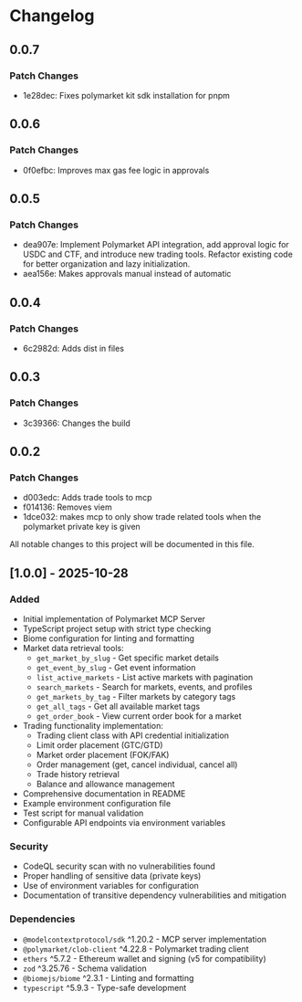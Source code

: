 # Changelog

## 0.0.7

### Patch Changes

- 1e28dec: Fixes polymarket kit sdk installation for pnpm

## 0.0.6

### Patch Changes

- 0f0efbc: Improves max gas fee logic in approvals

## 0.0.5

### Patch Changes

- dea907e: Implement Polymarket API integration, add approval logic for USDC and CTF, and introduce new trading tools. Refactor existing code for better organization and lazy initialization.
- aea156e: Makes approvals manual instead of automatic

## 0.0.4

### Patch Changes

- 6c2982d: Adds dist in files

## 0.0.3

### Patch Changes

- 3c39366: Changes the build

## 0.0.2

### Patch Changes

- d003edc: Adds trade tools to mcp
- f014136: Removes viem
- 1dce032: makes mcp to only show trade related tools when the polymarket private key is given

All notable changes to this project will be documented in this file.

## [1.0.0] - 2025-10-28

### Added

- Initial implementation of Polymarket MCP Server
- TypeScript project setup with strict type checking
- Biome configuration for linting and formatting
- Market data retrieval tools:
  - `get_market_by_slug` - Get specific market details
  - `get_event_by_slug` - Get event information
  - `list_active_markets` - List active markets with pagination
  - `search_markets` - Search for markets, events, and profiles
  - `get_markets_by_tag` - Filter markets by category tags
  - `get_all_tags` - Get all available market tags
  - `get_order_book` - View current order book for a market
- Trading functionality implementation:
  - Trading client class with API credential initialization
  - Limit order placement (GTC/GTD)
  - Market order placement (FOK/FAK)
  - Order management (get, cancel individual, cancel all)
  - Trade history retrieval
  - Balance and allowance management
- Comprehensive documentation in README
- Example environment configuration file
- Test script for manual validation
- Configurable API endpoints via environment variables

### Security

- CodeQL security scan with no vulnerabilities found
- Proper handling of sensitive data (private keys)
- Use of environment variables for configuration
- Documentation of transitive dependency vulnerabilities and mitigation

### Dependencies

- `@modelcontextprotocol/sdk` ^1.20.2 - MCP server implementation
- `@polymarket/clob-client` ^4.22.8 - Polymarket trading client
- `ethers` ^5.7.2 - Ethereum wallet and signing (v5 for compatibility)
- `zod` ^3.25.76 - Schema validation
- `@biomejs/biome` ^2.3.1 - Linting and formatting
- `typescript` ^5.9.3 - Type-safe development
